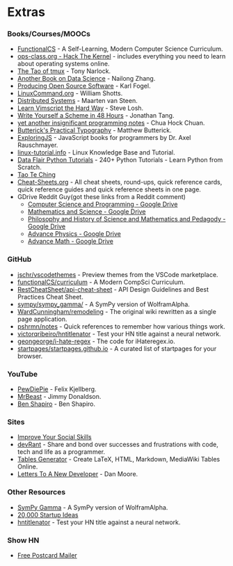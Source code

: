 # Extras

### Books/Courses/MOOCs
- [FunctionalCS](https://functionalcs.github.io/curriculum/) - A Self-Learning, Modern Computer Science Curriculum.
- [ops-class.org - Hack The Kernel](https://www.ops-class.org/) - includes everything you need to learn about operating systems online.
- [The Tao of tmux](https://leanpub.com/the-tao-of-tmux/read) - Tony Narlock.
- [Another Book on Data Science](https://www.anotherbookondatascience.com/) - Nailong Zhang.
- [Producing Open Source Software](https://producingoss.com/en/index.html) - Karl Fogel.
- [LinuxCommand.org](http://www.linuxcommand.org/index.php) - William Shotts.
- [Distributed Systems](https://www.distributed-systems.net/index.php/books/distributed-systems-3rd-edition-2017/) - Maarten van Steen.
- [Learn Vimscript the Hard Way](https://learnvimscriptthehardway.stevelosh.com/) - Steve Losh.
- [Write Yourself a Scheme in 48 Hours](https://en.wikibooks.org/wiki/Write_Yourself_a_Scheme_in_48_Hours) - Jonathan Tang.
- [yet another insignificant programming notes](https://www.ntu.edu.sg/home/ehchua/programming/) - Chua Hock Chuan.
- [Butterick's Practical Typography](https://practicaltypography.com/) - Matthew Butterick.
- [ExploringJS](https://exploringjs.com/) - JavaScript books for programmers by Dr. Axel Rauschmayer.
- [linux-tutorial.info](http://www.linux-tutorial.info/) - Linux Knowledge Base and Tutorial.
- [Data Flair Python Tutorials](https://data-flair.training/blogs/python-tutorials-home/) - 240+ Python Tutorials - Learn Python from Scratch.
- [Tao Te Ching](http://taoteching.org.uk/)
- [Cheat-Sheets.org](http://www.cheat-sheets.org/) -  All cheat sheets, round-ups, quick reference cards, quick reference guides and quick reference sheets in one page.
- GDrive Reddit Guy(got these links from a Reddit comment)
  - [Computer Science and Programming - Google Drive](https://drive.google.com/drive/folders/0B9XbEQh3jB9pWVBFX0hqTzA0dUU)
  - [Mathematics and Science - Google Drive](https://drive.google.com/drive/folders/0B9XbEQh3jB9pMlRwbC11MjZRYk0)
  - [Philosophy and History of Science and Mathematics and Pedagody - Google Drive](https://drive.google.com/drive/folders/1l4hjiSgO1hTbaQjt9IG1wxQxNi7JtjYE)
  - [Advance Physics - Google Drive](https://drive.google.com/drive/folders/0B9XbEQh3jB9pbzhEX3J0dkhSTTg)
  - [Advance Math - Google Drive](https://drive.google.com/drive/folders/0B9XbEQh3jB9pNkhSVzVoYmRtTHM)
  
### GitHub
- [jschr/vscodethemes](https://github.com/jschr/vscodethemes) - Preview themes from the VSCode marketplace.
- [functionalCS/curriculum](https://github.com/functionalCS/curriculum) - A Modern CompSci Curriculum.
- [RestCheatSheet/api-cheat-sheet](https://github.com/RestCheatSheet/api-cheat-sheet) - API Design Guidelines and Best Practices Cheat Sheet.
- [sympy/sympy_gamma/](https://github.com/sympy/sympy_gamma/) - A SymPy version of WolframAlpha.
- [WardCunningham/remodeling](https://github.com/WardCunningham/remodeling) - The original wiki rewritten as a single page application.
- [pshrmn/notes](https://github.com/pshrmn/notes) - Quick references to remember how various things work.
- [victorqribeiro/hntitlenator](https://github.com/victorqribeiro/hntitlenator) - Test your HN title against a neural network.
- [geongeorge/i-hate-regex](https://github.com/geongeorge/i-hate-regex) - The code for iHateregex.io.
- [startpages/startpages.github.io](https://github.com/startpages/startpages.github.io) - A curated list of startpages for your browser.

### YouTube
- [PewDiePie](https://www.youtube.com/channel/UC-lHJZR3Gqxm24_Vd_AJ5Yw) - Felix Kjellberg.
- [MrBeast](https://www.youtube.com/channel/UCX6OQ3DkcsbYNE6H8uQQuVA) - Jimmy Donaldson.
- [Ben Shapiro](https://www.youtube.com/channel/UCnQC_G5Xsjhp9fEJKuIcrSw) - Ben Shapiro.

### Sites
- [Improve Your Social Skills](https://www.improveyoursocialskills.com/)
- [devRant](https://devrant.com/) - Share and bond over successes and frustrations with code, tech and life as a programmer.
- [Tables Generator](https://www.tablesgenerator.com/) - Create LaTeX, HTML, Markdown, MediaWiki Tables Online.
- [Letters To A New Developer](https://letterstoanewdeveloper.com/) - Dan Moore.

### Other Resources
- [SymPy Gamma](https://sympygamma.com/) - A SymPy version of WolframAlpha.
- [20,000 Startup Ideas](https://unawaz.github.io/stochastic-hill-climbing/tasks/)
- [hntitlenator](https://victorribeiro.com/hntitlenator) - Test your HN title against a neural network.

### Show HN
- [Free Postcard Mailer](https://postcardmailer.herokuapp.com/)
